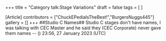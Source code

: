 +++
title = "Category talk:Stage Variations"
draft = false
tags = [ ]

[Article]
contributors = ["ChuckEPediaIsTheBest!","BurgersNuggs445"]
gallery = []
+++
##Studio C Names##
Studio C stages don't have names, I was talking with CEC Master and he said they (CEC Corporate) never gave them names -- () 23:56, 27 January 2023 (UTC)